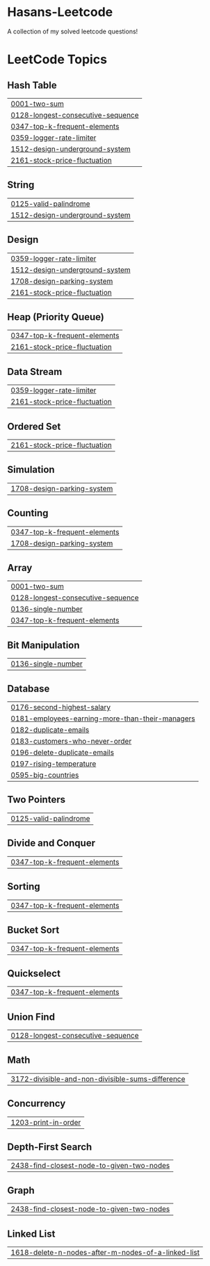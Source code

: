 # Hasans-Leetcode
A collection of my solved leetcode questions!

<!---LeetCode Topics Start-->
# LeetCode Topics
## Hash Table
|  |
| ------- |
| [0001-two-sum](https://github.com/Hasan3773/Hasans-Leetcode/tree/master/0001-two-sum) |
| [0128-longest-consecutive-sequence](https://github.com/Hasan3773/Hasans-Leetcode/tree/master/0128-longest-consecutive-sequence) |
| [0347-top-k-frequent-elements](https://github.com/Hasan3773/Hasans-Leetcode/tree/master/0347-top-k-frequent-elements) |
| [0359-logger-rate-limiter](https://github.com/Hasan3773/Hasans-Leetcode/tree/master/0359-logger-rate-limiter) |
| [1512-design-underground-system](https://github.com/Hasan3773/Hasans-Leetcode/tree/master/1512-design-underground-system) |
| [2161-stock-price-fluctuation](https://github.com/Hasan3773/Hasans-Leetcode/tree/master/2161-stock-price-fluctuation) |
## String
|  |
| ------- |
| [0125-valid-palindrome](https://github.com/Hasan3773/Hasans-Leetcode/tree/master/0125-valid-palindrome) |
| [1512-design-underground-system](https://github.com/Hasan3773/Hasans-Leetcode/tree/master/1512-design-underground-system) |
## Design
|  |
| ------- |
| [0359-logger-rate-limiter](https://github.com/Hasan3773/Hasans-Leetcode/tree/master/0359-logger-rate-limiter) |
| [1512-design-underground-system](https://github.com/Hasan3773/Hasans-Leetcode/tree/master/1512-design-underground-system) |
| [1708-design-parking-system](https://github.com/Hasan3773/Hasans-Leetcode/tree/master/1708-design-parking-system) |
| [2161-stock-price-fluctuation](https://github.com/Hasan3773/Hasans-Leetcode/tree/master/2161-stock-price-fluctuation) |
## Heap (Priority Queue)
|  |
| ------- |
| [0347-top-k-frequent-elements](https://github.com/Hasan3773/Hasans-Leetcode/tree/master/0347-top-k-frequent-elements) |
| [2161-stock-price-fluctuation](https://github.com/Hasan3773/Hasans-Leetcode/tree/master/2161-stock-price-fluctuation) |
## Data Stream
|  |
| ------- |
| [0359-logger-rate-limiter](https://github.com/Hasan3773/Hasans-Leetcode/tree/master/0359-logger-rate-limiter) |
| [2161-stock-price-fluctuation](https://github.com/Hasan3773/Hasans-Leetcode/tree/master/2161-stock-price-fluctuation) |
## Ordered Set
|  |
| ------- |
| [2161-stock-price-fluctuation](https://github.com/Hasan3773/Hasans-Leetcode/tree/master/2161-stock-price-fluctuation) |
## Simulation
|  |
| ------- |
| [1708-design-parking-system](https://github.com/Hasan3773/Hasans-Leetcode/tree/master/1708-design-parking-system) |
## Counting
|  |
| ------- |
| [0347-top-k-frequent-elements](https://github.com/Hasan3773/Hasans-Leetcode/tree/master/0347-top-k-frequent-elements) |
| [1708-design-parking-system](https://github.com/Hasan3773/Hasans-Leetcode/tree/master/1708-design-parking-system) |
## Array
|  |
| ------- |
| [0001-two-sum](https://github.com/Hasan3773/Hasans-Leetcode/tree/master/0001-two-sum) |
| [0128-longest-consecutive-sequence](https://github.com/Hasan3773/Hasans-Leetcode/tree/master/0128-longest-consecutive-sequence) |
| [0136-single-number](https://github.com/Hasan3773/Hasans-Leetcode/tree/master/0136-single-number) |
| [0347-top-k-frequent-elements](https://github.com/Hasan3773/Hasans-Leetcode/tree/master/0347-top-k-frequent-elements) |
## Bit Manipulation
|  |
| ------- |
| [0136-single-number](https://github.com/Hasan3773/Hasans-Leetcode/tree/master/0136-single-number) |
## Database
|  |
| ------- |
| [0176-second-highest-salary](https://github.com/Hasan3773/Hasans-Leetcode/tree/master/0176-second-highest-salary) |
| [0181-employees-earning-more-than-their-managers](https://github.com/Hasan3773/Hasans-Leetcode/tree/master/0181-employees-earning-more-than-their-managers) |
| [0182-duplicate-emails](https://github.com/Hasan3773/Hasans-Leetcode/tree/master/0182-duplicate-emails) |
| [0183-customers-who-never-order](https://github.com/Hasan3773/Hasans-Leetcode/tree/master/0183-customers-who-never-order) |
| [0196-delete-duplicate-emails](https://github.com/Hasan3773/Hasans-Leetcode/tree/master/0196-delete-duplicate-emails) |
| [0197-rising-temperature](https://github.com/Hasan3773/Hasans-Leetcode/tree/master/0197-rising-temperature) |
| [0595-big-countries](https://github.com/Hasan3773/Hasans-Leetcode/tree/master/0595-big-countries) |
## Two Pointers
|  |
| ------- |
| [0125-valid-palindrome](https://github.com/Hasan3773/Hasans-Leetcode/tree/master/0125-valid-palindrome) |
## Divide and Conquer
|  |
| ------- |
| [0347-top-k-frequent-elements](https://github.com/Hasan3773/Hasans-Leetcode/tree/master/0347-top-k-frequent-elements) |
## Sorting
|  |
| ------- |
| [0347-top-k-frequent-elements](https://github.com/Hasan3773/Hasans-Leetcode/tree/master/0347-top-k-frequent-elements) |
## Bucket Sort
|  |
| ------- |
| [0347-top-k-frequent-elements](https://github.com/Hasan3773/Hasans-Leetcode/tree/master/0347-top-k-frequent-elements) |
## Quickselect
|  |
| ------- |
| [0347-top-k-frequent-elements](https://github.com/Hasan3773/Hasans-Leetcode/tree/master/0347-top-k-frequent-elements) |
## Union Find
|  |
| ------- |
| [0128-longest-consecutive-sequence](https://github.com/Hasan3773/Hasans-Leetcode/tree/master/0128-longest-consecutive-sequence) |
## Math
|  |
| ------- |
| [3172-divisible-and-non-divisible-sums-difference](https://github.com/Hasan3773/Hasans-Leetcode/tree/master/3172-divisible-and-non-divisible-sums-difference) |
## Concurrency
|  |
| ------- |
| [1203-print-in-order](https://github.com/Hasan3773/Hasans-Leetcode/tree/master/1203-print-in-order) |
## Depth-First Search
|  |
| ------- |
| [2438-find-closest-node-to-given-two-nodes](https://github.com/Hasan3773/Hasans-Leetcode/tree/master/2438-find-closest-node-to-given-two-nodes) |
## Graph
|  |
| ------- |
| [2438-find-closest-node-to-given-two-nodes](https://github.com/Hasan3773/Hasans-Leetcode/tree/master/2438-find-closest-node-to-given-two-nodes) |
## Linked List
|  |
| ------- |
| [1618-delete-n-nodes-after-m-nodes-of-a-linked-list](https://github.com/Hasan3773/Hasans-Leetcode/tree/master/1618-delete-n-nodes-after-m-nodes-of-a-linked-list) |
<!---LeetCode Topics End-->